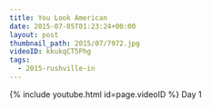 ```yaml
---
title: You Look American
date: 2015-07-05T01:23:24+00:00
layout: post
thumbnail_path: 2015/07/7972.jpg
videoID: kkukqCT5Phg
tags:
  - 2015-rushville-in
---
```

{% include youtube.html id=page.videoID %}
Day 1
